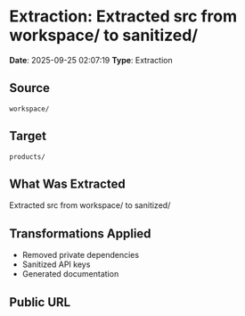 # Extraction: Extracted src from workspace/ to sanitized/

**Date**: 2025-09-25 02:07:19
**Type**: Extraction

## Source
`workspace/`

## Target
`products/`

## What Was Extracted
Extracted src from workspace/ to sanitized/

## Transformations Applied
- Removed private dependencies
- Sanitized API keys
- Generated documentation

## Public URL

